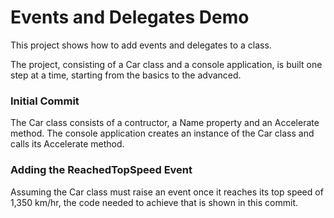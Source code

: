 ﻿# Events and Delegates Demo

This project shows how to add events and delegates to a class. 

The project, consisting of a Car class and a console application, is built one step at a time, starting from the basics to the advanced.

### Initial Commit

The Car class consists of a contructor, a Name property and an Accelerate method.
The console application creates an instance of the Car class and calls its Accelerate method.

### Adding the ReachedTopSpeed Event

Assuming the Car class must raise an event once it reaches its top speed of 1,350 km/hr, the code needed to achieve that is shown in this commit.
